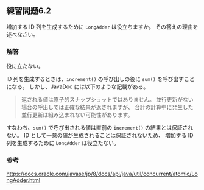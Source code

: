 ## 練習問題6.2

増加する ID 列を生成するために `LongAdder` は役立ちますか。
その答えの理由を述べなさい。

### 解答

役に立たない。

ID 列を生成するときは、`increment()` の呼び出しの後に `sum()` を呼び出すことになる。
しかし、JavaDoc には以下のような記載がある。

>返される値は原子的スナップショットではありません。
>並行更新がない場合の呼出しでは正確な結果が返されますが、
>合計の計算中に発生した並行更新は組み込まれない可能性があります。

すなわち、`sum()` で呼び出される値は直前の `increment()` の結果とは保証されない。
ID として一意の値が生成されることは保証されないため、
増加する ID 列を生成するために `LongAdder` は役立たない。

### 参考
https://docs.oracle.com/javase/jp/8/docs/api/java/util/concurrent/atomic/LongAdder.html
